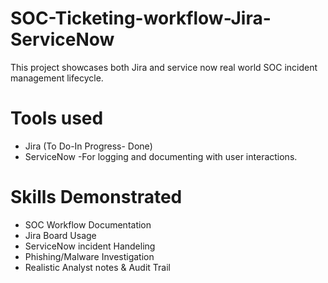 # SOC-Ticketing-workflow-Jira-ServiceNow 
This project showcases both Jira and service now real world SOC incident management lifecycle.

# Tools used 
- Jira (To Do-In Progress- Done)
- ServiceNow -For logging and documenting with user interactions.

# Skills Demonstrated 
- SOC Workflow Documentation
- Jira Board Usage
- ServiceNow incident Handeling
- Phishing/Malware Investigation
- Realistic Analyst notes & Audit Trail
